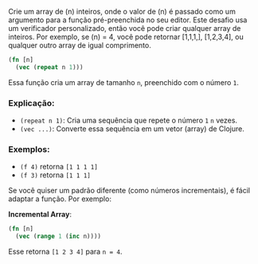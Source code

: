 Crie um array de (n) inteiros, onde o valor de (n) é passado como um argumento para a função pré-preenchida no seu editor. Este desafio usa um verificador personalizado, então você pode criar qualquer array de inteiros. Por exemplo, se (n) = 4, você pode retornar [1,1,1,], [1,2,3,4], ou qualquer outro array de igual comprimento.

```clojure
(fn [n]
  (vec (repeat n 1)))
```

Essa função cria um array de tamanho `n`, preenchido com o número `1`.

### Explicação:

- `(repeat n 1)`: Cria uma sequência que repete o número `1` `n` vezes.
- `(vec ...)`: Converte essa sequência em um vetor (array) de Clojure.

### Exemplos:

- `(f 4)` retorna `[1 1 1 1]`
- `(f 3)` retorna `[1 1 1]`

Se você quiser um padrão diferente (como números incrementais), é fácil adaptar a função. Por exemplo:

**Incremental Array**:

```clojure
(fn [n]
  (vec (range 1 (inc n))))
```

Esse retorna `[1 2 3 4]` para `n = 4`.
